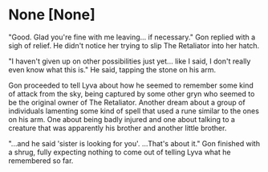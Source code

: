 # None [None]
"Good. Glad you're fine with me leaving... if necessary." Gon replied with a sigh of relief. He didn't notice her trying to slip The Retaliator into her hatch. 

"I haven't given up on other possibilities just yet... like I said, I don't really even know what this is." He said, tapping the stone on his arm.

Gon proceeded to tell Lyva about how he seemed to remember some kind of attack from the sky, being captured by some other gryn who seemed to be the original owner of The Retaliator. Another dream about a group of individuals lamenting some kind of spell that used a rune similar to the ones on his arm. One about being badly injured and one about talking to a creature that was apparently his brother and another little brother.

"...and he said 'sister is looking for you'. ...That's about it." Gon finished with a shrug, fully expecting nothing to come out of telling Lyva what he remembered so far.
